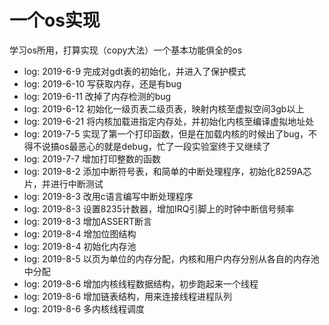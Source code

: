 # 一个os实现
学习os所用，打算实现（copy大法）一个基本功能俱全的os

- log: 2019-6-9 完成对gdt表的初始化，并进入了保护模式
- log: 2019-6-10 写获取内存，还是有bug
- log: 2019-6-11 改掉了内存检测的bug
- log: 2019-6-12 初始化一级页表二级页表，映射内核至虚拟空间3gb以上
- log: 2019-6-21 将内核加载进指定内存处，并初始化内核至编译虚拟地址处
- log: 2019-7-5 实现了第一个打印函数，但是在加载内核的时候出了bug，不得不说搞os最恶心的就是debug，忙了一段实验室终于又继续了
- log: 2019-7-7 增加打印整数的函数
- log: 2019-8-2 添加中断符号表，和简单的中断处理程序，初始化8259A芯片，并进行中断测试
- log: 2019-8-3 改用c语言编写中断处理程序
- log: 2019-8-3 设置8235计数器，增加IRQ引脚上的时钟中断信号频率
- log: 2019-8-3 增加ASSERT断言
- log: 2019-8-4 增加位图结构
- log: 2019-8-4 初始化内存池
- log: 2019-8-5 以页为单位的内存分配，内核和用户内存分别从各自的内存池中分配
- log: 2019-8-6 增加内核线程数据结构，初步跑起来一个线程
- log: 2019-8-6 增加链表结构，用来连接线程进程队列
- log: 2019-8-6 多内核线程调度

